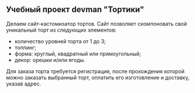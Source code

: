 ## Учебный проект devman "Тортики"
Делаем сайт-кастомизатор тортов. Сайт позволяет скомпоновать свой 
уникальный торт из следующих элементов:
 - количество уровней торта от 1 до 3;
 - топпинг;
 - форма: круглый, квадратный или прямоугольный;
 - декор: орешки и/или ягоды.

Для заказа торта требуется регистрация, после прохождения которой
можно заказать выбранный торт, оплатить его изготовление и доставку, 
указав адрес.
